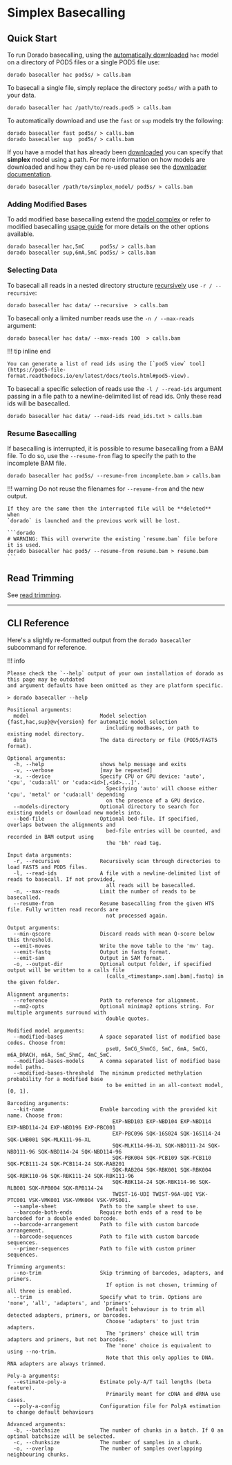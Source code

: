 # Simplex Basecalling

## Quick Start

To run Dorado basecalling, using the [automatically downloaded]({{find("complex")}}) `hac` model
on a directory of POD5 files or a single POD5 file use:

```dorado
dorado basecaller hac pod5s/ > calls.bam
```

To basecall a single file, simply replace the directory `pod5s/` with a path to your data.

```dorado
dorado basecaller hac /path/to/reads.pod5 > calls.bam
```

To automatically download and use the `fast` or `sup` models try the following:

```dorado
dorado basecaller fast pod5s/ > calls.bam
dorado basecaller sup  pod5s/ > calls.bam
```

If you have a model that has already been [downloaded]({{find("downloader")}}) you can specify that
**simplex** model using a path. For more information on how models are downloaded and how they
can be re-used please see the [downloader documentation]({{find("downloader")}}#downloading-models).

```dorado
dorado basecaller /path/to/simplex_model/ pod5s/ > calls.bam
```

### Adding Modified Bases

To add modified base basecalling extend the [model complex]({{find("complex")}}) or refer to
modified basecalling [usage guide]({{find("mods")}}#usage) for more details on the other options available.

```dorado
dorado basecaller hac,5mC     pod5s/ > calls.bam
dorado basecaller sup,6mA,5mC pod5s/ > calls.bam
```

### Selecting Data

To basecall all reads in a nested directory structure [recursively]({{find("basecall_overview")}}#data-ingest)
use `-r / --recursive`:

```dorado
dorado basecaller hac data/ --recursive  > calls.bam
```

To basecall only a limited number reads use the `-n / --max-reads` argument:

```dorado
dorado basecaller hac data/ --max-reads 100  > calls.bam
```

!!! tip inline end

    You can generate a list of read ids using the [`pod5 view` tool](https://pod5-file-format.readthedocs.io/en/latest/docs/tools.html#pod5-view).

To basecall a specific selection of reads use the `-l / --read-ids` argument passing in a file path
to a newline-delimited list of read ids. Only these read ids will be basecalled.

```dorado
dorado basecaller hac data/ --read-ids read_ids.txt > calls.bam
```

### Resume Basecalling

If basecalling is interrupted, it is possible to resume basecalling from a BAM file.
To do so, use the `--resume-from` flag to specify the path to the incomplete BAM file.

```dorado
dorado basecaller hac pod5s/ --resume-from incomplete.bam > calls.bam
```

!!! warning
    Do not reuse the filenames for `--resume-from` and the new output.

    If they are the same then the interrupted file will be **deleted** when
    `dorado` is launched and the previous work will be lost.

    ```dorado
    # WARNING: This will overwrite the existing `resume.bam` file before it is used.
    dorado basecaller hac pod5/ --resume-from resume.bam > resume.bam
    ```

## Read Trimming

See [read trimming]({{find("read_trimming")}}).

---

## CLI Reference

Here's a slightly re-formatted output from the `dorado basecaller` subcommand for reference.

!!! info

    Please check the `--help` output of your own installation of dorado as this page may be outdated
    and argument defaults have been omitted as they are platform specific.

```text hl_lines="1"
> dorado basecaller --help

Positional arguments:
  model                       Model selection {fast,hac,sup}@v{version} for automatic model selection
                                including modbases, or path to existing model directory.
  data                        The data directory or file (POD5/FAST5 format).

Optional arguments:
  -h, --help                  shows help message and exits
  -v, --verbose               [may be repeated]
  -x, --device                Specify CPU or GPU device: 'auto', 'cpu', 'cuda:all' or 'cuda:<id>[,<id>...]'.
                                Specifying 'auto' will choose either 'cpu', 'metal' or 'cuda:all' depending
                                on the presence of a GPU device.
  --models-directory          Optional directory to search for existing models or download new models into.
  --bed-file                  Optional bed-file. If specified, overlaps between the alignments and
                                bed-file entries will be counted, and recorded in BAM output using
                                the 'bh' read tag.

Input data arguments:
  -r, --recursive             Recursively scan through directories to load FAST5 and POD5 files.
  -l, --read-ids              A file with a newline-delimited list of reads to basecall. If not provided,
                                all reads will be basecalled.
  -n, --max-reads             Limit the number of reads to be basecalled.
  --resume-from               Resume basecalling from the given HTS file. Fully written read records are
                                not processed again.

Output arguments:
  --min-qscore                Discard reads with mean Q-score below this threshold.
  --emit-moves                Write the move table to the 'mv' tag.
  --emit-fastq                Output in fastq format.
  --emit-sam                  Output in SAM format.
  -o, --output-dir            Optional output folder, if specified output will be written to a calls file
                                (calls_<timestamp>.sam|.bam|.fastq) in the given folder.

Alignment arguments:
  --reference                 Path to reference for alignment.
  --mm2-opts                  Optional minimap2 options string. For multiple arguments surround with
                                double quotes.

Modified model arguments:
  --modified-bases            A space separated list of modified base codes. Choose from:
                                pseU, 5mCG_5hmCG, 5mC, 6mA, 5mCG, m6A_DRACH, m6A, 5mC_5hmC, 4mC_5mC.
  --modified-bases-models     A comma separated list of modified base model paths.
  --modified-bases-threshold  The minimum predicted methylation probability for a modified base
                                to be emitted in an all-context model, [0, 1].

Barcoding arguments:
  --kit-name                  Enable barcoding with the provided kit name. Choose from:
                                  EXP-NBD103 EXP-NBD104 EXP-NBD114 EXP-NBD114-24 EXP-NBD196 EXP-PBC001
                                  EXP-PBC096 SQK-16S024 SQK-16S114-24 SQK-LWB001 SQK-MLK111-96-XL
                                  SQK-MLK114-96-XL SQK-NBD111-24 SQK-NBD111-96 SQK-NBD114-24 SQK-NBD114-96
                                  SQK-PBK004 SQK-PCB109 SQK-PCB110 SQK-PCB111-24 SQK-PCB114-24 SQK-RAB201
                                  SQK-RAB204 SQK-RBK001 SQK-RBK004 SQK-RBK110-96 SQK-RBK111-24 SQK-RBK111-96
                                  SQK-RBK114-24 SQK-RBK114-96 SQK-RLB001 SQK-RPB004 SQK-RPB114-24
                                  TWIST-16-UDI TWIST-96A-UDI VSK-PTC001 VSK-VMK001 VSK-VMK004 VSK-VPS001.
  --sample-sheet              Path to the sample sheet to use.
  --barcode-both-ends         Require both ends of a read to be barcoded for a double ended barcode.
  --barcode-arrangement       Path to file with custom barcode arrangement.
  --barcode-sequences         Path to file with custom barcode sequences.
  --primer-sequences          Path to file with custom primer sequences.

Trimming arguments:
  --no-trim                   Skip trimming of barcodes, adapters, and primers.
                                If option is not chosen, trimming of all three is enabled.
  --trim                      Specify what to trim. Options are 'none', 'all', 'adapters', and 'primers'.
                                Default behaviour is to trim all detected adapters, primers, or barcodes.
                                Choose 'adapters' to just trim adapters.
                                The 'primers' choice will trim adapters and primers, but not barcodes.
                                The 'none' choice is equivalent to using --no-trim.
                                Note that this only applies to DNA. RNA adapters are always trimmed.

Poly-a arguments:
  --estimate-poly-a           Estimate poly-A/T tail lengths (beta feature).
                                Primarily meant for cDNA and dRNA use cases.
  --poly-a-config             Configuration file for PolyA estimation to change default behaviours

Advanced arguments:
  -b, --batchsize             The number of chunks in a batch. If 0 an optimal batchsize will be selected.
  -c, --chunksize             The number of samples in a chunk.
  -o, --overlap               The number of samples overlapping neighbouring chunks.
```
